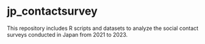 # jp_contactsurvey
This repository includes R scripts and datasets to analyze the social contact surveys conducted in Japan from 2021 to 2023.
